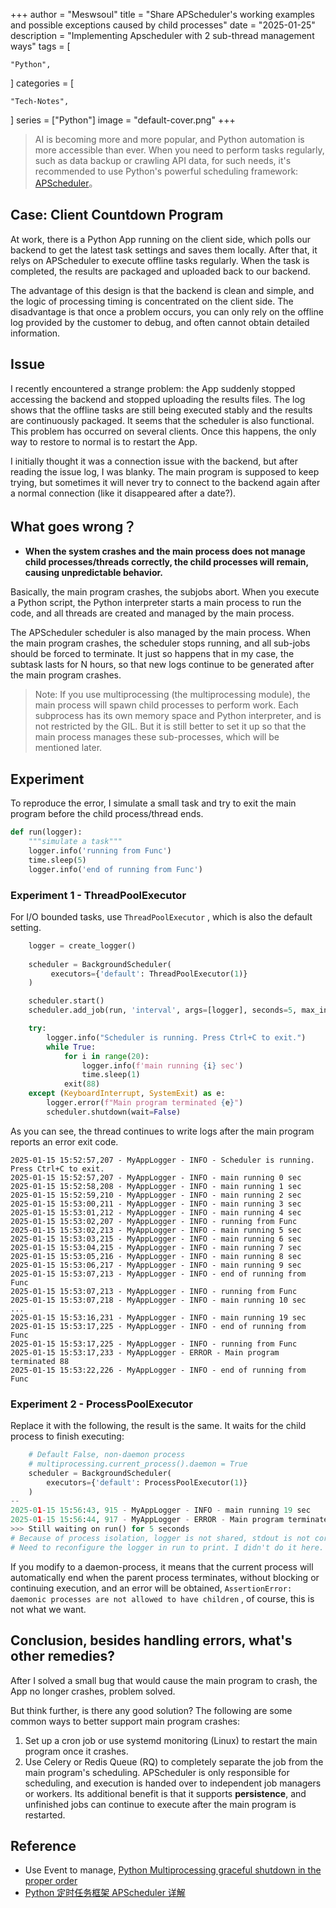 +++
author = "Meswsoul"
title = "Share APScheduler's working examples and possible exceptions caused by child processes"
date = "2025-01-25"
description = "Implementing Apscheduler with 2 sub-thread management ways"
tags = [

    "Python",

]
categories = [

    "Tech-Notes",

]
series = ["Python"]
image = "default-cover.png"
+++

> AI is becoming more and more popular, and Python automation is more accessible than ever.
> When you need to perform tasks regularly, such as data backup or crawling API data, for such needs, 
> it's recommended to use Python's powerful scheduling framework:
> [APScheduler](https://apscheduler.readthedocs.io/en/3.x/)。

## Case: Client Countdown Program

At work, there is a Python App running on the client side, which polls our backend 
to get the latest task settings and saves them locally.
After that, it relys on APScheduler to execute offline tasks regularly. 
When the task is completed, the results are packaged and uploaded back to our backend.

The advantage of this design is that the backend is clean and simple, 
and the logic of processing timing is concentrated on the client side.
The disadvantage is that once a problem occurs, you can only rely on the 
offline log provided by the customer to debug, and often cannot obtain detailed information.

## Issue

I recently encountered a strange problem: 
the App suddenly stopped accessing the backend and stopped uploading the results files.
The log shows that the offline tasks are still being executed stably 
and the results are continuously packaged. It seems that the scheduler is also functional.
This problem has occurred on several clients. 
Once this happens, the only way to restore to normal is to restart the App.

I initially thought it was a connection issue with the backend, 
but after reading the issue log, I was blanky.
The main program is supposed to keep trying, but sometimes it will never try to connect to the backend again after a normal connection (like it disappeared after a date?).

## What goes wrong？

* **When the system crashes and the main process does not manage child processes/threads correctly, the child processes will remain, causing unpredictable behavior.**

Basically, the main program crashes, the subjobs abort.
When you execute a Python script, the Python interpreter starts a main process to run the code, and all threads are created and managed by the main process.

The APScheduler scheduler is also managed by the main process. 
When the main program crashes, the scheduler stops running, and all sub-jobs should be forced to terminate.
It just so happens that in my case, the subtask lasts for N hours, so that new logs continue to be generated after the main program crashes.

> Note: If you use multiprocessing (the multiprocessing module), 
> the main process will spawn child processes to perform work.
> Each subprocess has its own memory space and Python interpreter, 
> and is not restricted by the GIL. But it is still better to set it up so that 
> the main process manages these sub-processes, which will be mentioned later.

## Experiment

To reproduce the error, I simulate a small task and try to exit the main program before the child process/thread ends.

```python
def run(logger):
    """simulate a task"""
    logger.info('running from Func')
    time.sleep(5)
    logger.info('end of running from Func')
```

### Experiment 1 - ThreadPoolExecutor

For I/O bounded tasks, use `ThreadPoolExecutor` , which is also the default setting.

```python
    logger = create_logger()
    
    scheduler = BackgroundScheduler(
         executors={'default': ThreadPoolExecutor(1)}
    )

    scheduler.start()
    scheduler.add_job(run, 'interval', args=[logger], seconds=5, max_instances=5)

    try:
        logger.info("Scheduler is running. Press Ctrl+C to exit.")
        while True:
            for i in range(20):
                logger.info(f'main running {i} sec')
                time.sleep(1)
            exit(88)
    except (KeyboardInterrupt, SystemExit) as e:
        logger.error(f"Main program terminated {e}")
        scheduler.shutdown(wait=False)

```

As you can see, the thread continues to write logs after the main program reports an error exit code.

```
2025-01-15 15:52:57,207 - MyAppLogger - INFO - Scheduler is running. Press Ctrl+C to exit.
2025-01-15 15:52:57,207 - MyAppLogger - INFO - main running 0 sec
2025-01-15 15:52:58,208 - MyAppLogger - INFO - main running 1 sec
2025-01-15 15:52:59,210 - MyAppLogger - INFO - main running 2 sec
2025-01-15 15:53:00,211 - MyAppLogger - INFO - main running 3 sec
2025-01-15 15:53:01,212 - MyAppLogger - INFO - main running 4 sec
2025-01-15 15:53:02,207 - MyAppLogger - INFO - running from Func
2025-01-15 15:53:02,213 - MyAppLogger - INFO - main running 5 sec
2025-01-15 15:53:03,215 - MyAppLogger - INFO - main running 6 sec
2025-01-15 15:53:04,215 - MyAppLogger - INFO - main running 7 sec
2025-01-15 15:53:05,216 - MyAppLogger - INFO - main running 8 sec
2025-01-15 15:53:06,217 - MyAppLogger - INFO - main running 9 sec
2025-01-15 15:53:07,213 - MyAppLogger - INFO - end of running from Func
2025-01-15 15:53:07,213 - MyAppLogger - INFO - running from Func
2025-01-15 15:53:07,218 - MyAppLogger - INFO - main running 10 sec
...
2025-01-15 15:53:16,231 - MyAppLogger - INFO - main running 19 sec
2025-01-15 15:53:17,225 - MyAppLogger - INFO - end of running from Func
2025-01-15 15:53:17,225 - MyAppLogger - INFO - running from Func
2025-01-15 15:53:17,233 - MyAppLogger - ERROR - Main program terminated 88
2025-01-15 15:53:22,226 - MyAppLogger - INFO - end of running from Func

```

### Experiment 2 - ProcessPoolExecutor

Replace it with the following, the result is the same.
It waits for the child process to finish executing:

```python
    # Default False, non-daemon process
    # multiprocessing.current_process().daemon = True
    scheduler = BackgroundScheduler(
        executors={'default': ProcessPoolExecutor(1)}
    )
--
2025-01-15 15:56:43, 915 - MyAppLogger - INFO - main running 19 sec
2025-01-15 15:56:44, 917 - MyAppLogger - ERROR - Main program terminated 88
>>> Still waiting on run() for 5 seconds
# Because of process isolation, logger is not shared, stdout is not correctly piped to the main program,
# Need to reconfigure the logger in run to print. I didn't do it here.
```

If you modify to a daemon-process, it means that the current process will automatically end when the parent process terminates, without blocking or continuing execution, and an error will be obtained, 
`AssertionError: daemonic processes are not allowed to have children` , of course, this is not what we want.

## Conclusion, besides handling errors, what's other remedies?

After I solved a small bug that would cause the main program to crash, the App no ​​longer crashes, problem solved.

But think further, is there any good solution?
The following are some common ways to better support main program crashes:
1. Set up a cron job or use systemd monitoring (Linux) to restart the main program once it crashes.
1. Use Celery or Redis Queue (RQ) to completely separate the job from the main program's scheduling.
APScheduler is only responsible for scheduling, and execution is handed over to independent job managers or workers.
Its additional benefit is that it supports **persistence**, and unfinished jobs can continue to execute after the main program is restarted.

## Reference

* Use Event to manage, [Python Multiprocessing graceful shutdown in the proper order](https://www.peterspython.com/en/blog/python-multiprocessing-graceful-shutdown-in-the-proper-order)
* [Python 定时任务框架 APScheduler 详解](https://www.cnblogs.com/leffss/p/11912364.html)
